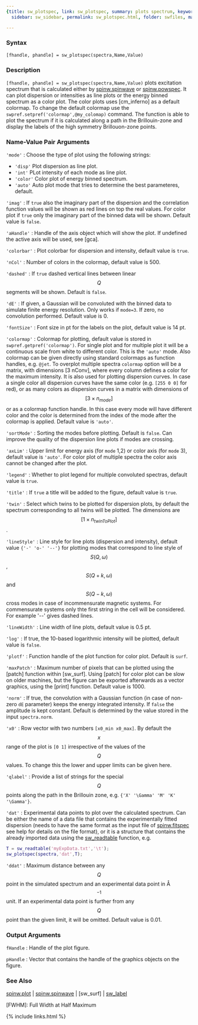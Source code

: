 ```yaml
---
{title: sw_plotspec, link: sw_plotspec, summary: plots spectrum, keywords: sample,
  sidebar: sw_sidebar, permalink: sw_plotspec.html, folder: swfiles, mathjax: 'true'}

---
```

  
### Syntax
  
`[fhandle, phandle] = sw_plotspec(spectra,Name,Value)`
  
### Description
  
`[fhandle, phandle] = sw_plotspec(spectra,Name,Value)` plots excitation
spectrum that is calculated either by [spinw.spinwave](spinw_spinwave.html) or
[spinw.powspec](spinw_powspec.html). It can plot dispersion or intensities as line plots or
the energy binned spectrum as a color plot. The color plots uses
[cm_inferno] as a default colormap. To change the default colormap use
the `swpref.setpref('colormap',@my_colomap)` command. The function is
able to plot the spectrum if it is calculated along a path in the
Brillouin-zone and display the labels of the high symmetry Brillouon-zone
points.
  
### Name-Value Pair Arguments
  
`'mode'`
: Choose the type of plot using the following strings:
  * `'disp'`  Plot dispersion as line plot.
  * `'int'`   PLot intensity of each mode as line plot.
  * `'color'` Color plot of energy binned spectrum.
  * `'auto'`  Auto plot mode that tries to determine the best
              parameteres, default.
  
`'imag'`
: If `true` also the imaginary part of the dispersion
  and the correlation function values will be shown as red lines on top
  the real values. For color plot if `true` only the imaginary part of
  the binned data will be shown. Default value is `false`.
  
`'aHandle'`
: Handle of the axis object which will show the plot. If undefined the
  active axis will be used, see [gca].
  
`'colorbar'`
: Plot colorbar for dispersion and intensity, default value is `true`.
  
`'nCol'`
: Number of colors in the colormap, default value is 500.
  
`'dashed'`
: If `true` dashed vertical lines between linear $$Q$$ segments will be
  shown. Default is `false`.
  
`'dE'`
: If given, a Gaussian will be convoluted with the binned data to simulate finite
  energy resolution. Only works if `mode=3`. If zero, no convolution
  performed. Default value is 0.
  
`'fontSize'`
: Font size in pt for the labels on the plot, default value is 14 pt.
  
`'colormap'`
: Colormap for plotting, default value is stored in 
  `swpref.getpref('colormap')`. For single plot and for multiple plot it
  will be a continuous scale from white to different color. This is the
  `'auto'` mode. Also colormap can be given directly using standard
  colormaps as function handles, e.g. `@jet`. To overplot multiple
  spectra `colormap` option will be a matrix, with dimensions [3 nConv],
  where every column defines a color for the maximum intensity. It is
  also used for plotting dispersion curves. In case a single color all
  dispersion curves have the same color (e.g. `[255 0 0]` for red), or as
  many colors as dispersion curves in a matrix with dimensions of
  $$[3\times n_{mode}]$$ or as a colormap function handle. In this case
  every mode will have different color and the color is determined from
  the index of the mode after the colormap is applied. Default value is
  `'auto'`.
  
`'sortMode'`
: Sorting the modes before plotting. Default is `false`. Can improve the
  quality of the dispersion line plots if modes are crossing.
  
`'axLim'`
: Upper limit for energy axis (for `mode` 1,2) or color axis (for `mode`
  3), default value is `'auto'`. For color plot of multiple spectra
  the color axis cannot be changed after the plot.
  
`'legend'`
: Whether to plot legend for multiple convoluted spectras,
  default value is `true`.
  
`'title'`
: If `true` a title will be added to the figure, default value is `true`.
  
`'twin'`
: Select which twins to be plotted for dispersion plots, by default the
  spectrum corresponding to all twins will be plotted. The dimensions are
  $$[1\times n_{twinToPlot}]$$.
  
`'lineStyle'`
: Line style for line plots (dispersion and intensity), default value
  `{'-' 'o-' '--'}` for plotting modes that correspond to line style of
  $$S(Q,\omega)$$, $$S(Q+k,\omega)$$ and $$S(Q-k,\omega)$$ cross modes in case
  of incommensurate magnetic systems. For commensurate systems only thte
  first string in the cell will be considered. For example '--' gives
  dashed lines.
  
`'lineWidth'`
: Line width of line plots, default value is 0.5 pt.
  
`'log'`
: If true, the 10-based logarithmic intensity will be plotted, default
  value is `false`.
  
`'plotf'`
: Function handle of the plot function for color plot. Default is
  `surf`.
  
`'maxPatch'`
: Maximum number of pixels that can be plotted using the [patch]
  function within [sw_surf]. Using [patch] for color plot can be
  slow on older machines, but the figure can be exported
  afterwards as a vector graphics, using the [print] function.
  Default value is 1000.
  
`'norm'`
: If true, the convolution with a Gaussian function (in case of
  non-zero `dE` parameter) keeps the energy integrated intensity. If
  `false` the amplitude is kept constant. Default is determined by the
  value stored in the input `spectra.norm`.
  
`'x0'`
: Row vector with two numbers `[x0_min x0_max]`. By default the $$x$$ range
  of the plot is `[0 1]` irrespective of the values of the $$Q$$ values. To
  change this the lower and upper limits can be given here.
  
`'qlabel'`
: Provide a list of strings for the special $$Q$$ points along the path in
  the Brillouin zone, e.g. `{'X' '\Gamma' 'M' 'K' '\Gamma'}`.
  
`'dat'`
: Experimental data points to plot over the calculated spectrum.
  Can be either the name of a data file that contains the
  experimentally fitted dispersion (needs to have the same format
  as the input file of [spinw.fitspec](spinw_fitspec.html) see help for details on the file
  format), or it is a structure that contains the already imported data
  using the [sw_readtable](sw_readtable.html) function, e.g.
 
  ```matlab
  T = sw_readtable('myExpData.txt','\t');
  sw_plotspec(spectra,'dat',T);
  ```
  
`'ddat'`
: Maximum distance between any $$Q$$ point in the simulated spectrum
  and an experimental data point in Å$$^{-1}$$ unit. If an
  experimental data point is further from any $$Q$$ point than the given 
  limit, it will be omitted. Default value is 0.01.
  
### Output Arguments
  
`fHandle`
: Handle of the plot figure.
 
`pHandle`
: Vector that contains the handle of the graphics objects on the figure.
  
### See Also
  
[spinw.plot](spinw_plot.html) \| [spinw.spinwave](spinw_spinwave.html) \| [sw_surf] \| [sw_label](sw_label.html)
 
[FWHM]: Full Width at Half Maximum
 

{% include links.html %}
